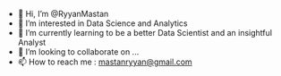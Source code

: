 - 👋 Hi, I’m @RyyanMastan
- 👀 I’m interested in Data Science and Analytics
- 🌱 I’m currently learning to be a better Data Scientist and an insightful Analyst
- 💞️ I’m looking to collaborate on ...
- 📫 How to reach me : mastanryyan@gmail.com

<!---
RyyanMastan/RyyanMastan is a ✨ special ✨ repository because its `README.md` (this file) appears on your GitHub profile.
You can click the Preview link to take a look at your changes.
--->
